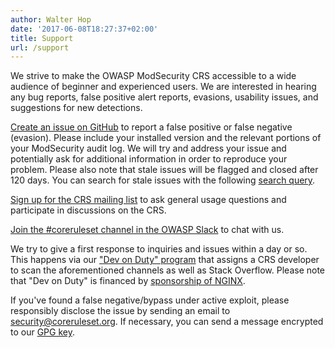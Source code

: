 ```yaml
---
author: Walter Hop
date: '2017-06-08T18:27:37+02:00'
title: Support
url: /support
---
```



We strive to make the OWASP ModSecurity CRS accessible to a wide audience of beginner and experienced users. We are interested in hearing any bug reports, false positive alert reports, evasions, usability issues, and suggestions for new detections.

[Create an issue on GitHub](https://github.com/coreruleset/coreruleset/issues) to report a false positive or false negative (evasion). Please include your installed version and the relevant portions of your ModSecurity audit log. We will try and address your issue and potentially ask for additional information in order to reproduce your problem. Please also note that stale issues will be flagged and closed after 120 days. You can search for stale issues with the following [search query](https://github.com/coreruleset/coreruleset/issues?q=label%3A%22Stale+issue%22).

[Sign up for the CRS mailing list](https://groups.google.com/a/owasp.org/g/modsecurity-core-rule-set-project) to ask general usage questions and participate in discussions on the CRS.

[Join the #coreruleset channel in the OWASP Slack](https://coreruleset.org/20181003/owasp-crs-slack/) to chat with us.

We try to give a first response to inquiries and issues within a day or so. This happens via our ["Dev on Duty" program](/20210414/introducing-the-dev-on-duty-program/) that assigns a CRS developer to scan the aforementioned channels as well as Stack Overflow. Please note that "Dev on Duty" is financed by [sponsorship of NGINX](/20210305/announcing-a-partnership-with-nginx/).

If you've found a false negative/bypass under active exploit, please responsibly disclose the issue by sending an email to <security@coreruleset.org>. If necessary, you can send a message encrypted to our [GPG key](https://coreruleset.org/security.asc).
